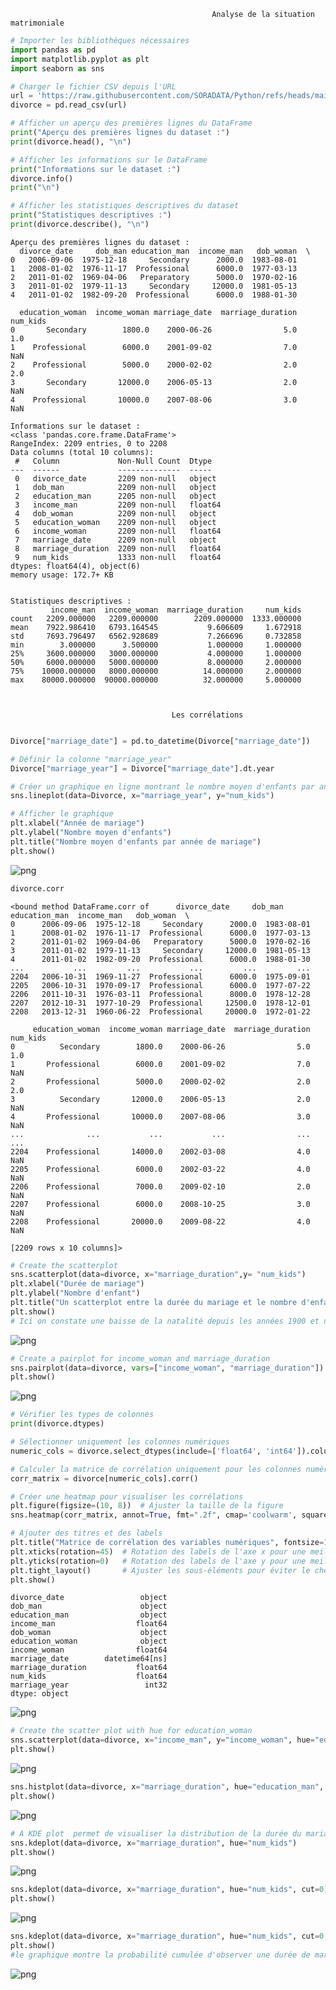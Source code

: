                                                  Analyse de la situation matrimoniale 


```python
# Importer les bibliothèques nécessaires
import pandas as pd
import matplotlib.pyplot as plt
import seaborn as sns

# Charger le fichier CSV depuis l'URL
url = 'https://raw.githubusercontent.com/SORADATA/Python/refs/heads/main/Dataset/divorce.csv'
divorce = pd.read_csv(url)

# Afficher un aperçu des premières lignes du DataFrame
print("Aperçu des premières lignes du dataset :")
print(divorce.head(), "\n")

# Afficher les informations sur le DataFrame
print("Informations sur le dataset :")
divorce.info()
print("\n")

# Afficher les statistiques descriptives du dataset
print("Statistiques descriptives :")
print(divorce.describe(), "\n")


```

    Aperçu des premières lignes du dataset :
      divorce_date     dob_man education_man  income_man   dob_woman  \
    0   2006-09-06  1975-12-18     Secondary      2000.0  1983-08-01   
    1   2008-01-02  1976-11-17  Professional      6000.0  1977-03-13   
    2   2011-01-02  1969-04-06   Preparatory      5000.0  1970-02-16   
    3   2011-01-02  1979-11-13     Secondary     12000.0  1981-05-13   
    4   2011-01-02  1982-09-20  Professional      6000.0  1988-01-30   
    
      education_woman  income_woman marriage_date  marriage_duration  num_kids  
    0       Secondary        1800.0    2000-06-26                5.0       1.0  
    1    Professional        6000.0    2001-09-02                7.0       NaN  
    2    Professional        5000.0    2000-02-02                2.0       2.0  
    3       Secondary       12000.0    2006-05-13                2.0       NaN  
    4    Professional       10000.0    2007-08-06                3.0       NaN   
    
    Informations sur le dataset :
    <class 'pandas.core.frame.DataFrame'>
    RangeIndex: 2209 entries, 0 to 2208
    Data columns (total 10 columns):
     #   Column             Non-Null Count  Dtype  
    ---  ------             --------------  -----  
     0   divorce_date       2209 non-null   object 
     1   dob_man            2209 non-null   object 
     2   education_man      2205 non-null   object 
     3   income_man         2209 non-null   float64
     4   dob_woman          2209 non-null   object 
     5   education_woman    2209 non-null   object 
     6   income_woman       2209 non-null   float64
     7   marriage_date      2209 non-null   object 
     8   marriage_duration  2209 non-null   float64
     9   num_kids           1333 non-null   float64
    dtypes: float64(4), object(6)
    memory usage: 172.7+ KB
    
    
    Statistiques descriptives :
             income_man  income_woman  marriage_duration     num_kids
    count   2209.000000   2209.000000        2209.000000  1333.000000
    mean    7922.986410   6793.164545           9.606609     1.672918
    std     7693.796497   6562.928689           7.266696     0.732858
    min        3.000000      3.500000           1.000000     1.000000
    25%     3600.000000   3000.000000           4.000000     1.000000
    50%     6000.000000   5000.000000           8.000000     2.000000
    75%    10000.000000   8000.000000          14.000000     2.000000
    max    80000.000000  90000.000000          32.000000     5.000000 
    
    

                                        Les corrélations 


```python

Divorce["marriage_date"] = pd.to_datetime(Divorce["marriage_date"])

# Définir la colonne "marriage_year"
Divorce["marriage_year"] = Divorce["marriage_date"].dt.year

# Créer un graphique en ligne montrant le nombre moyen d'enfants par année de mariage
sns.lineplot(data=Divorce, x="marriage_year", y="num_kids")

# Afficher le graphique
plt.xlabel("Année de mariage")
plt.ylabel("Nombre moyen d'enfants")
plt.title("Nombre moyen d'enfants par année de mariage")
plt.show()

```


    
![png](output_3_0.png)
    



```python
divorce.corr
```




    <bound method DataFrame.corr of      divorce_date     dob_man education_man  income_man   dob_woman  \
    0      2006-09-06  1975-12-18     Secondary      2000.0  1983-08-01   
    1      2008-01-02  1976-11-17  Professional      6000.0  1977-03-13   
    2      2011-01-02  1969-04-06   Preparatory      5000.0  1970-02-16   
    3      2011-01-02  1979-11-13     Secondary     12000.0  1981-05-13   
    4      2011-01-02  1982-09-20  Professional      6000.0  1988-01-30   
    ...           ...         ...           ...         ...         ...   
    2204   2006-10-31  1969-11-27  Professional      6000.0  1975-09-01   
    2205   2006-10-31  1970-09-17  Professional      6000.0  1977-07-22   
    2206   2011-10-31  1976-03-11  Professional      8000.0  1978-12-28   
    2207   2012-10-31  1977-10-29  Professional     12500.0  1978-12-01   
    2208   2013-12-31  1960-06-22  Professional     20000.0  1972-01-22   
    
         education_woman  income_woman marriage_date  marriage_duration  num_kids  
    0          Secondary        1800.0    2000-06-26                5.0       1.0  
    1       Professional        6000.0    2001-09-02                7.0       NaN  
    2       Professional        5000.0    2000-02-02                2.0       2.0  
    3          Secondary       12000.0    2006-05-13                2.0       NaN  
    4       Professional       10000.0    2007-08-06                3.0       NaN  
    ...              ...           ...           ...                ...       ...  
    2204    Professional       14000.0    2002-03-08                4.0       NaN  
    2205    Professional        6000.0    2002-03-22                4.0       NaN  
    2206    Professional        7000.0    2009-02-10                2.0       NaN  
    2207    Professional        6000.0    2008-10-25                3.0       NaN  
    2208    Professional       20000.0    2009-08-22                4.0       NaN  
    
    [2209 rows x 10 columns]>




```python
# Create the scatterplot
sns.scatterplot(data=divorce, x="marriage_duration",y= "num_kids")
plt.xlabel("Durée de mariage")
plt.ylabel("Nombre d'enfant")
plt.title("Un scatterplot entre la durée du mariage et le nombre d'enfant ")
plt.show()
# Ici on constate une baisse de la natalité depuis les années 1900 et ne fait que continuer à baisser .....
```


    
![png](output_5_0.png)
    



```python
# Create a pairplot for income_woman and marriage_duration
sns.pairplot(data=divorce, vars=["income_woman", "marriage_duration"])
plt.show()
```


    
![png](output_6_0.png)
    



```python
# Vérifier les types de colonnes
print(divorce.dtypes)

# Sélectionner uniquement les colonnes numériques
numeric_cols = divorce.select_dtypes(include=['float64', 'int64']).columns

# Calculer la matrice de corrélation uniquement pour les colonnes numériques
corr_matrix = divorce[numeric_cols].corr()

# Créer une heatmap pour visualiser les corrélations
plt.figure(figsize=(10, 8))  # Ajuster la taille de la figure
sns.heatmap(corr_matrix, annot=True, fmt=".2f", cmap='coolwarm', square=True, cbar=True)

# Ajouter des titres et des labels
plt.title("Matrice de corrélation des variables numériques", fontsize=16)
plt.xticks(rotation=45)  # Rotation des labels de l'axe x pour une meilleure lisibilité
plt.yticks(rotation=0)   # Rotation des labels de l'axe y pour une meilleure lisibilité
plt.tight_layout()       # Ajuster les sous-éléments pour éviter le chevauchement
plt.show()

```

    divorce_date                 object
    dob_man                      object
    education_man                object
    income_man                  float64
    dob_woman                    object
    education_woman              object
    income_woman                float64
    marriage_date        datetime64[ns]
    marriage_duration           float64
    num_kids                    float64
    marriage_year                 int32
    dtype: object
    


    
![png](output_7_1.png)
    



```python
# Create the scatter plot with hue for education_woman
sns.scatterplot(data=divorce, x="income_man", y="income_woman", hue="education_woman")
plt.show()
```


    
![png](output_8_0.png)
    



```python
sns.histplot(data=divorce, x="marriage_duration", hue="education_man", binwidth=1)
plt.show()
```


    
![png](output_9_0.png)
    



```python
# A KDE plot  permet de visualiser la distribution de la durée du mariage en fonction du nombre d'enfants
sns.kdeplot(data=divorce, x="marriage_duration", hue="num_kids")
plt.show()
```


    
![png](output_10_0.png)
    



```python
sns.kdeplot(data=divorce, x="marriage_duration", hue="num_kids", cut=0)
plt.show()
```


    
![png](output_11_0.png)
    



```python
sns.kdeplot(data=divorce, x="marriage_duration", hue="num_kids", cut=0, cumulative=True)
plt.show()
#le graphique montre la probabilité cumulée d'observer une durée de mariage inférieure ou égale à une certaine valeur sur l'axe X. En d'autres termes, il représente la proportion de mariages ayant une durée de mariage inférieure ou égale à chaque point de l'axe X.
```


    
![png](output_12_0.png)
    



```python

```

